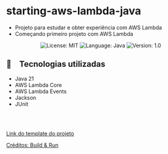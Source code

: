 # starting-aws-lambda-java

* Projeto para estudar e obter experiência com AWS Lambda
* Começando primeiro projeto com AWS Lambda


<p align="center">

  <img alt="License: MIT" src="https://img.shields.io/badge/license-MIT-%2304D361">
  <img alt="Language: Java" src="https://img.shields.io/badge/language-java-green">
  <img alt="Version: 1.0" src="https://img.shields.io/badge/version-1.0-yellowgreen">

</p>


## :rocket: Tecnologias utilizadas

* Java 21
* AWS Lambda Core
* AWS Lambda Events
* Jackson
* JUnit

<br></br>

[Link do template do projeto](https://github.com/buildrun-tech/buildrun-aws-lambda-java-starter-example)

[Créditos: Build & Run](https://www.youtube.com/watch?v=_rRvhn_uNeM&list=PLxCh3SsamNs5OTH4R3LwsssvwAscGI7zS&index=5)
